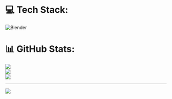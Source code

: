 
# 💻 Tech Stack:
![Blender](https://img.shields.io/badge/blender-%23F5792A.svg?style=for-the-badge&logo=blender&logoColor=white)
# 📊 GitHub Stats:
![](https://github-readme-stats.vercel.app/api?username=0xtin0&theme=dark&hide_border=false&include_all_commits=false&count_private=false)<br/>
![](https://github-readme-streak-stats.herokuapp.com/?user=0xtin0&theme=dark&hide_border=false)<br/>
![](https://github-readme-stats.vercel.app/api/top-langs/?username=0xtin0&theme=dark&hide_border=false&include_all_commits=false&count_private=false&layout=compact)

---
[![](https://visitcount.itsvg.in/api?id=0xtin0&icon=0&color=0)](https://visitcount.itsvg.in)

<!-- Proudly created with GPRM ( https://gprm.itsvg.in ) -->
